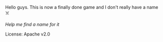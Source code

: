 Hello guys.
This is now a finally done game and I don't really have a name ☠️ 

*Help me find a name for it*

License: Apache v2.0
